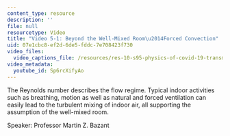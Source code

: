 ```yaml
---
content_type: resource
description: ''
file: null
resourcetype: Video
title: "Video 5-1: Beyond the Well-Mixed Room\u2014Forced Convection"
uid: 07e1cbc8-ef2d-6de5-fddc-7e708423f730
video_files:
  video_captions_file: /resources/res-10-s95-physics-of-covid-19-transmission-fall-2020/lecture-videos/video-5-1-beyond-the-well-mixed-room2014forced-convection/Sp6rcXifyAo.vtt
video_metadata:
  youtube_id: Sp6rcXifyAo
---
```


The Reynolds number describes the flow regime. Typical indoor activities such as breathing, motion as well as natural and forced ventilation can easily lead to the turbulent mixing of indoor air, all supporting the assumption of the well-mixed room.

Speaker: Professor Martin Z. Bazant